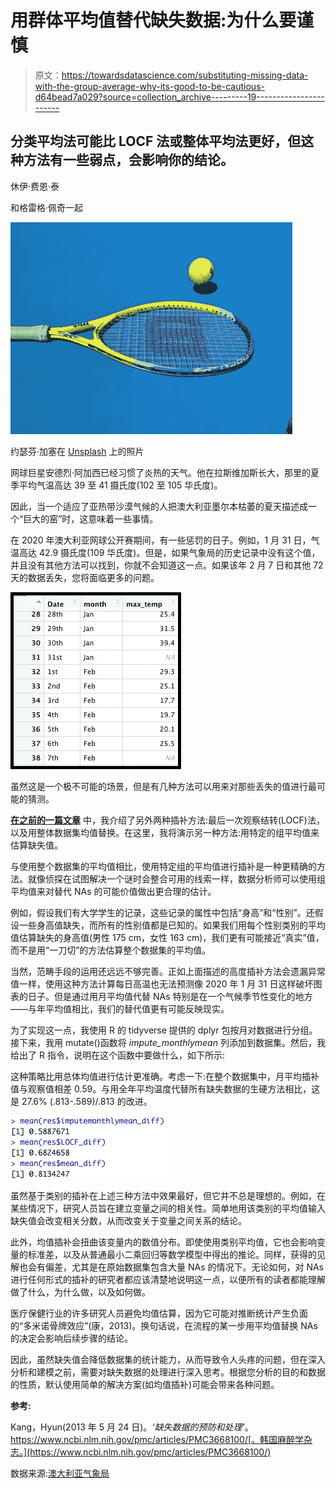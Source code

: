 # 用群体平均值替代缺失数据:为什么要谨慎

> 原文：<https://towardsdatascience.com/substituting-missing-data-with-the-group-average-why-its-good-to-be-cautious-d64bead7a029?source=collection_archive---------19----------------------->

## 分类平均法可能比 LOCF 法或整体平均法更好，但这种方法有一些弱点，会影响你的结论。

休伊·费恩·泰

和格雷格·佩奇一起

![](img/0012985886f8e58b760d95711dd8bc82.png)

约瑟芬·加塞在 [Unsplash](https://unsplash.com/s/photos/tennis?utm_source=unsplash&utm_medium=referral&utm_content=creditCopyText) 上的照片

网球巨星安德烈·阿加西已经习惯了炎热的天气。他在拉斯维加斯长大，那里的夏季平均气温高达 39 至 41 摄氏度(102 至 105 华氏度)。

因此，当一个适应了亚热带沙漠气候的人把澳大利亚墨尔本枯萎的夏天描述成一个“巨大的窑”时，这意味着一些事情。

在 2020 年澳大利亚网球公开赛期间，有一些惩罚的日子。例如，1 月 31 日，气温高达 42.9 摄氏度(109 华氏度)。但是，如果气象局的历史记录中没有这个值，并且没有其他方法可以找到，你就不会知道这一点。如果该年 2 月 7 日和其他 72 天的数据丢失，您将面临更多的问题。

![](img/9b1799987bccc88525a9e8f550c0fb3b.png)

虽然这是一个极不可能的场景，但是有几种方法可以用来对那些丢失的值进行最可能的猜测。

[**在之前的一篇文章**](https://hftdata.medium.com/when-a-crazy-wind-wipes-away-our-records-what-do-you-do-a9f2aab3dc17) 中，我介绍了另外两种插补方法:最后一次观察结转(LOCF)法，以及用整体数据集均值替换。在这里，我将演示另一种方法:用特定的组平均值来估算缺失值。

与使用整个数据集的平均值相比，使用特定组的平均值进行插补是一种更精确的方法。就像侦探在试图解决一个谜时会整合可用的线索一样，数据分析师可以使用组平均值来对替代 NAs 的可能价值做出更合理的估计。

例如，假设我们有大学学生的记录，这些记录的属性中包括“身高”和“性别”。还假设一些身高值缺失，而所有的性别值都是已知的。如果我们用每个性别类别的平均值估算缺失的身高值(男性 175 cm，女性 163 cm)，我们更有可能接近“真实”值，而不是用“一刀切”的方法估算整个数据集的平均值。

当然，范畴手段的运用还远远不够完善。正如上面描述的高度插补方法会遗漏异常值一样，使用这种方法计算每日高温也无法预测像 2020 年 1 月 31 日这样破坏图表的日子。但是通过用月平均值代替 NAs 特别是在一个气候季节性变化的地方——与年平均值相比，我们的替代值更有可能反映现实。

为了实现这一点，我使用 R 的 tidyverse 提供的 dplyr 包按月对数据进行分组。接下来，我用 mutate()函数将 *impute_monthlymean* 列添加到数据集。然后，我给出了 R 指令，说明在这个函数中要做什么，如下所示:

这种策略比用总体均值进行估计更准确。考虑一下:在整个数据集中，月平均插补值与观察值相差 0.59。与用全年平均温度代替所有缺失数据的生硬方法相比，这是 27.6% (.813-.589)/.813 的改进。

![](img/05a7af239e80fe965b8ad9eff514e374.png)

虽然基于类别的插补在上述三种方法中效果最好，但它并不总是理想的。例如，在某些情况下，研究人员旨在建立变量之间的相关性。简单地用该类别的平均值输入缺失值会改变相关分数，从而改变关于变量之间关系的结论。

此外，均值插补会扭曲该变量内的数值分布。即使使用类别平均值，它也会影响变量的标准差，以及从普通最小二乘回归等数学模型中得出的推论。同样，获得的见解也会有偏差，尤其是在原始数据集包含大量 NAs 的情况下。无论如何，对 NAs 进行任何形式的插补的研究者都应该清楚地说明这一点，以便所有的读者都能理解做了什么，为什么做，以及如何做。

医疗保健行业的许多研究人员避免均值估算，因为它可能对推断统计产生负面的“多米诺骨牌效应”(康，2013)。换句话说，在流程的某一步用平均值替换 NAs 的决定会影响后续步骤的结论。

因此，虽然缺失值会降低数据集的统计能力，从而导致令人头疼的问题，但在深入分析和建模之前，需要对缺失数据的处理进行深入思考。根据您分析的目的和数据的性质，默认使用简单的解决方案(如均值插补)可能会带来各种问题。

**参考:**

Kang，Hyun(2013 年 5 月 24 日)。*‘缺失数据的预防和处理’*。https://www.ncbi.nlm.nih.gov/pmc/articles/PMC3668100/[。韩国麻醉学杂志。](https://www.ncbi.nlm.nih.gov/pmc/articles/PMC3668100/)

数据来源:[澳大利亚气象局](http://www.bom.gov.au/climate/data/)